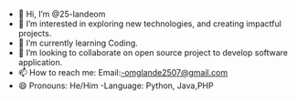 - 👋 Hi, I’m @25-landeom
- 👀 I’m interested in exploring new technologies, and creating impactful projects.
- 🌱 I’m currently learning Coding.
- 💞️ I’m looking to collaborate on open source project to develop software application.
- 📫 How to reach me:
    Email:-omglande2507@gmail.com 
- 😄 Pronouns: He/Him
-Language: Python, Java,PHP
